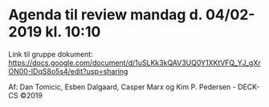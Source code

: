 # Agenda til review mandag d. 04/02-2019 kl. 10:10





Link til gruppe dokument: https://docs.google.com/document/d/1uSLKk3kQAV3UQ0Y1XKtVFQ_YJ_gXrON00-IDqS8o5s4/edit?usp=sharing

Af: Dan Tomicic, Esben Dalgaard, Casper Marx og Kim P. Pedersen - DECK-CS ©2019
